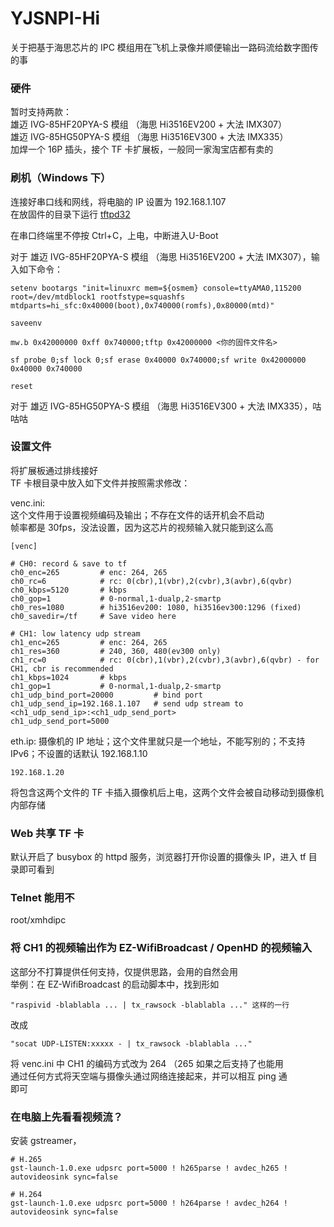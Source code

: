 # YJSNPI-Hi
关于把基于海思芯片的 IPC 模组用在飞机上录像并顺便输出一路码流给数字图传的事  

### 硬件
暂时支持两款：  
雄迈 IVG-85HF20PYA-S 模组 （海思 Hi3516EV200 + 大法 IMX307）  
雄迈 IVG-85HG50PYA-S 模组 （海思 Hi3516EV300 + 大法 IMX335）  
加焊一个 16P 插头，接个 TF 卡扩展板，一般同一家淘宝店都有卖的  

### 刷机（Windows 下）
连接好串口线和网线，将电脑的 IP 设置为 192.168.1.107  
在放固件的目录下运行 [tftpd32](https://tftpd32.jounin.net/)  

在串口终端里不停按 Ctrl+C，上电，中断进入U-Boot  

对于 雄迈 IVG-85HF20PYA-S 模组 （海思 Hi3516EV200 + 大法 IMX307），输入如下命令：
```
setenv bootargs "init=linuxrc mem=${osmem} console=ttyAMA0,115200 root=/dev/mtdblock1 rootfstype=squashfs mtdparts=hi_sfc:0x40000(boot),0x740000(romfs),0x80000(mtd)"

saveenv

mw.b 0x42000000 0xff 0x740000;tftp 0x42000000 <你的固件文件名>

sf probe 0;sf lock 0;sf erase 0x40000 0x740000;sf write 0x42000000 0x40000 0x740000

reset

```
对于 雄迈 IVG-85HG50PYA-S 模组 （海思 Hi3516EV300 + 大法 IMX335），咕咕咕  

### 设置文件
将扩展板通过排线接好  
TF 卡根目录中放入如下文件并按照需求修改：  

venc.ini:  
这个文件用于设置视频编码及输出；不存在文件的话开机会不启动  
帧率都是 30fps，没法设置，因为这芯片的视频输入就只能到这么高  
```
[venc]

# CH0: record & save to tf
ch0_enc=265         # enc: 264, 265
ch0_rc=6            # rc: 0(cbr),1(vbr),2(cvbr),3(avbr),6(qvbr)
ch0_kbps=5120       # kbps
ch0_gop=1           # 0-normal,1-dualp,2-smartp
ch0_res=1080        # hi3516ev200: 1080, hi3516ev300:1296 (fixed)
ch0_savedir=/tf     # Save video here

# CH1: low latency udp stream
ch1_enc=265         # enc: 264, 265
ch1_res=360         # 240, 360, 480(ev300 only)
ch1_rc=0            # rc: 0(cbr),1(vbr),2(cvbr),3(avbr),6(qvbr) - for CH1, cbr is recommended
ch1_kbps=1024       # kbps
ch1_gop=1           # 0-normal,1-dualp,2-smartp
ch1_udp_bind_port=20000         # bind port 
ch1_udp_send_ip=192.168.1.107   # send udp stream to <ch1_udp_send_ip>:<ch1_udp_send_port>
ch1_udp_send_port=5000

```

eth.ip:
摄像机的 IP 地址；这个文件里就只是一个地址，不能写别的；不支持 IPv6；不设置的话默认 192.168.1.10
```
192.168.1.20
```

将包含这两个文件的 TF 卡插入摄像机后上电，这两个文件会被自动移动到摄像机内部存储

### Web 共享 TF 卡
默认开启了 busybox 的 httpd 服务，浏览器打开你设置的摄像头 IP，进入 tf 目录即可看到  

### Telnet 能用不 
root/xmhdipc   

### 将 CH1 的视频输出作为 EZ-WifiBroadcast / OpenHD 的视频输入  
这部分不打算提供任何支持，仅提供思路，会用的自然会用  
举例：在 EZ-WifiBroadcast 的启动脚本中，找到形如 
```
"raspivid -blablabla ... | tx_rawsock -blablabla ..." 这样的一行  
```
改成 
```
"socat UDP-LISTEN:xxxxx - | tx_rawsock -blablabla ..."  
```  
将 venc.ini 中 CH1 的编码方式改为 264 （265 如果之后支持了也能用   
通过任何方式将天空端与摄像头通过网络连接起来，并可以相互 ping 通   
即可  

### 在电脑上先看看视频流？
安装 gstreamer，   
```
# H.265
gst-launch-1.0.exe udpsrc port=5000 ! h265parse ! avdec_h265 ! autovideosink sync=false

# H.264
gst-launch-1.0.exe udpsrc port=5000 ! h264parse ! avdec_h264 ! autovideosink sync=false
```
